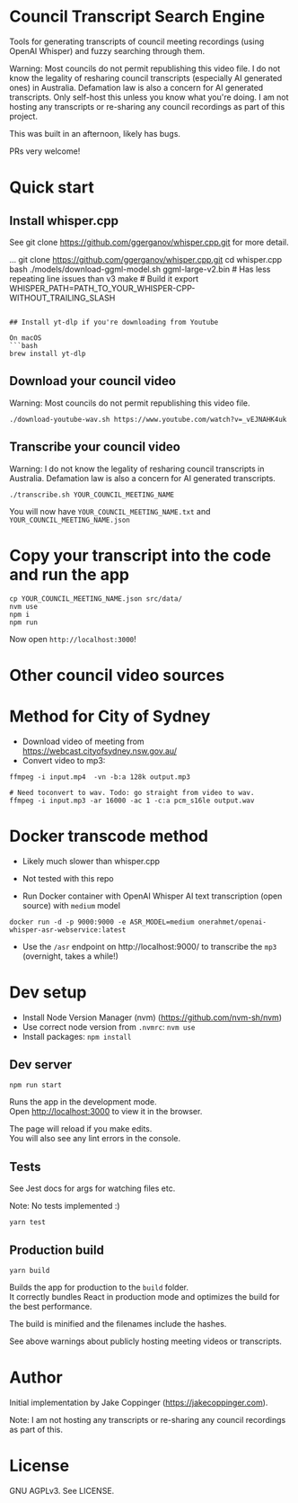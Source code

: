 # Council Transcript Search Engine

Tools for generating transcripts of council meeting recordings (using OpenAI Whisper) and fuzzy
searching through them.

Warning: Most councils do not permit republishing this video file. I do not know the legality of
resharing council transcripts (especially AI generated ones) in Australia. Defamation law is also
a concern for AI generated transcripts. Only self-host this unless you know what you're doing.
I am not hosting any transcripts or re-sharing any council recordings as part of this project.

This was built in an afternoon, likely has bugs.

PRs very welcome!

# Quick start
## Install whisper.cpp

See git clone https://github.com/ggerganov/whisper.cpp.git for more detail.

...
git clone https://github.com/ggerganov/whisper.cpp.git
cd whisper.cpp
bash ./models/download-ggml-model.sh ggml-large-v2.bin # Has less repeating line issues than v3
make # Build it
export WHISPER_PATH=PATH_TO_YOUR_WHISPER-CPP-WITHOUT_TRAILING_SLASH
```

## Install yt-dlp if you're downloading from Youtube

On macOS
```bash
brew install yt-dlp
```

## Download your council video

Warning: Most councils do not permit republishing this video file.

```
./download-youtube-wav.sh https://www.youtube.com/watch?v=_vEJNAHK4uk
```

## Transcribe your council video

Warning: I do not know the legality of resharing council transcripts in Australia. Defamation law
is also a concern for AI generated transcripts.

```
./transcribe.sh YOUR_COUNCIL_MEETING_NAME
```

You will now have `YOUR_COUNCIL_MEETING_NAME.txt` and `YOUR_COUNCIL_MEETING_NAME.json`

# Copy your transcript into the code and run the app

```
cp YOUR_COUNCIL_MEETING_NAME.json src/data/
nvm use
npm i
npm run
```

Now open `http://localhost:3000`!

# Other council video sources

# Method for City of Sydney

- Download video of meeting from https://webcast.cityofsydney.nsw.gov.au/
- Convert video to mp3:

```
ffmpeg -i input.mp4  -vn -b:a 128k output.mp3
```

```
# Need toconvert to wav. Todo: go straight from video to wav.
ffmpeg -i input.mp3 -ar 16000 -ac 1 -c:a pcm_s16le output.wav
```

# Docker transcode method

- Likely much slower than whisper.cpp
- Not tested with this repo

- Run Docker container with OpenAI Whisper AI text transcription (open source) with `medium` model

```
docker run -d -p 9000:9000 -e ASR_MODEL=medium onerahmet/openai-whisper-asr-webservice:latest
```

- Use the `/asr` endpoint on http://localhost:9000/ to transcribe the `mp3` (overnight, takes a while!)


# Dev setup

- Install Node Version Manager (nvm) (https://github.com/nvm-sh/nvm)
- Use correct node version from `.nvmrc`: `nvm use`
- Install packages: `npm install`


## Dev server

`npm run start`

Runs the app in the development mode.<br />
Open [http://localhost:3000](http://localhost:3000) to view it in the browser.

The page will reload if you make edits.<br />
You will also see any lint errors in the console.

## Tests

See Jest docs for args for watching files etc.

Note: No tests implemented :)

`yarn test`

## Production build

`yarn build`

Builds the app for production to the `build` folder.<br />
It correctly bundles React in production mode and optimizes the build for the best performance.

The build is minified and the filenames include the hashes.<br />

See above warnings about publicly hosting meeting videos or transcripts.

# Author

Initial implementation by Jake Coppinger (https://jakecoppinger.com).

Note: I am not hosting any transcripts or re-sharing any council recordings as part of this.

# License

GNU AGPLv3. See LICENSE.
